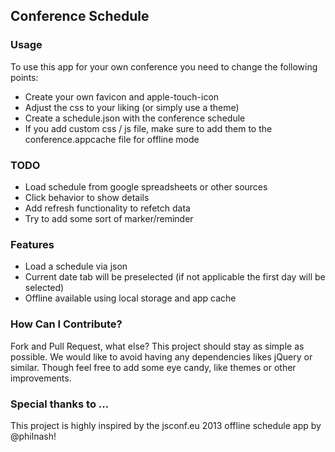 ## Conference Schedule

### Usage
To use this app for your own conference you need to change the following points:

* Create your own favicon and apple-touch-icon
* Adjust the css to your liking (or simply use a theme)
* Create a schedule.json with the conference schedule
* If you add custom css / js file, make sure to add them to the conference.appcache file for offline mode

### TODO
* Load schedule from google spreadsheets or other sources
* Click behavior to show details
* Add refresh functionality to refetch data
* Try to add some sort of marker/reminder

### Features
* Load a schedule via json
* Current date tab will be preselected (if not applicable the first day will be selected)
* Offline available using local storage and app cache

### How Can I Contribute?
Fork and Pull Request, what else?
This project should stay as simple as possible. We would like to avoid having any dependencies likes jQuery or similar.
Though feel free to add some eye candy, like themes or other improvements.

### Special thanks to ...
This project is highly inspired by the jsconf.eu 2013 offline schedule app by @philnash!
